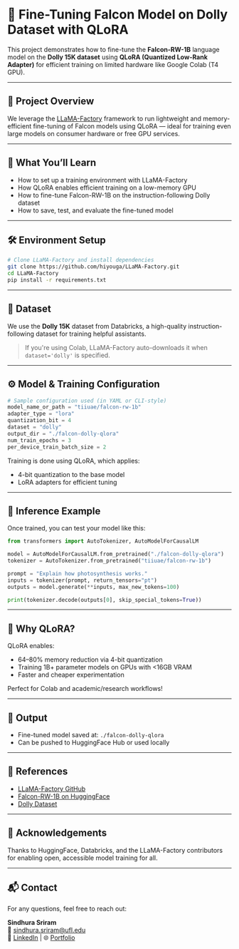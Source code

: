 # 🦅 Fine-Tuning Falcon Model on Dolly Dataset with QLoRA

This project demonstrates how to fine-tune the **Falcon-RW-1B** language model on the **Dolly 15K dataset** using **QLoRA (Quantized Low-Rank Adapter)** for efficient training on limited hardware like Google Colab (T4 GPU).

---

## 📌 Project Overview

We leverage the [LLaMA-Factory](https://github.com/hiyouga/LLaMA-Factory) framework to run lightweight and memory-efficient fine-tuning of Falcon models using QLoRA — ideal for training even large models on consumer hardware or free GPU services.

---

## 🚀 What You’ll Learn

- How to set up a training environment with LLaMA-Factory
- How QLoRA enables efficient training on a low-memory GPU
- How to fine-tune Falcon-RW-1B on the instruction-following Dolly dataset
- How to save, test, and evaluate the fine-tuned model

---

## 🛠️ Environment Setup

```bash
# Clone LLaMA-Factory and install dependencies
git clone https://github.com/hiyouga/LLaMA-Factory.git
cd LLaMA-Factory
pip install -r requirements.txt
```

---

## 📂 Dataset

We use the **Dolly 15K** dataset from Databricks, a high-quality instruction-following dataset for training helpful assistants.

> If you're using Colab, LLaMA-Factory auto-downloads it when `dataset='dolly'` is specified.

---

## ⚙️ Model & Training Configuration

```python
# Sample configuration used (in YAML or CLI-style)
model_name_or_path = "tiiuae/falcon-rw-1b"
adapter_type = "lora"
quantization_bit = 4
dataset = "dolly"
output_dir = "./falcon-dolly-qlora"
num_train_epochs = 3
per_device_train_batch_size = 2
```

Training is done using QLoRA, which applies:
- 4-bit quantization to the base model
- LoRA adapters for efficient tuning

---

## 🧪 Inference Example

Once trained, you can test your model like this:

```python
from transformers import AutoTokenizer, AutoModelForCausalLM

model = AutoModelForCausalLM.from_pretrained("./falcon-dolly-qlora")
tokenizer = AutoTokenizer.from_pretrained("tiiuae/falcon-rw-1b")

prompt = "Explain how photosynthesis works."
inputs = tokenizer(prompt, return_tensors="pt")
outputs = model.generate(**inputs, max_new_tokens=100)

print(tokenizer.decode(outputs[0], skip_special_tokens=True))
```

---

## 🧠 Why QLoRA?

QLoRA enables:
- 64–80% memory reduction via 4-bit quantization
- Training 1B+ parameter models on GPUs with <16GB VRAM
- Faster and cheaper experimentation

Perfect for Colab and academic/research workflows!

---

## 💾 Output

- Fine-tuned model saved at: `./falcon-dolly-qlora`
- Can be pushed to HuggingFace Hub or used locally

---

## 📎 References

- [LLaMA-Factory GitHub](https://github.com/hiyouga/LLaMA-Factory)
- [Falcon-RW-1B on HuggingFace](https://huggingface.co/tiiuae/falcon-rw-1b)
- [Dolly Dataset](https://huggingface.co/datasets/databricks/dolly)

---

## 🙌 Acknowledgements

Thanks to HuggingFace, Databricks, and the LLaMA-Factory contributors for enabling open, accessible model training for all.

---

## 📬 Contact

For any questions, feel free to reach out:

**Sindhura Sriram**  
📧 sindhura.sriram@ufl.edu  
🔗 [LinkedIn](https://www.linkedin.com/in/sindhura-sriram) | 🌐 [Portfolio](https://www.sindhura-sriram.com)
